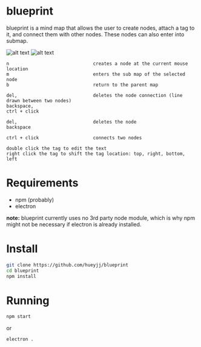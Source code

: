 # blueprint
blueprint is a mind map that allows the user to create nodes, attach a tag to it, and connect 
them with other nodes. These nodes can also enter into submap.

![alt text](https://github.com/hueyjj/screenshots/example1.png "Example 1")
![alt text](https://github.com/hueyjj/screenshots/example2.png "Example 2")

    n                               creates a node at the current mouse location
    m                               enters the sub map of the selected node
    b                               return to the parent map 
    
    del,                            deletes the node connection (line drawn between two nodes)
    backspace, 
    ctrl + click    
    
    del,                            deletes the node
    backspace 
    
    ctrl + click                    connects two nodes

    double click the tag to edit the text
    right click the tag to shift the tag location: top, right, bottom, left

# Requirements
  - npm (probably)
  - electron

__note:__ blueprint currently uses no 3rd party node module, which is why npm might not be necessary if electron is already installed.

# Install
```sh
git clone https://github.com/hueyjj/blueprint
cd blueprint
npm install
```

# Running
```sh
npm start
```
or
```sh
electron .
```

